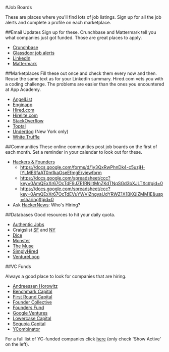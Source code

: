 #Job Boards

These are places where you'll find lots of job listings. Sign up for all the job
alerts and complete a profile on each marketplace.

##Email Updates
Sign up for these. Crunchbase and Mattermark tell you what companies just got funded. Those are great places to apply.
  * [Crunchbase][crunchbase]
  * [Glassdoor job alerts][glassdoor]
  * [LinkedIn][linkedin]
  * [Mattermark][mattermark]

##Marketplaces
Fill these out once and check them every now and then. Reuse the same text as for your LinkedIn summary.
Hired.com vets you with a coding challenge. The problems are easier than the ones you encountered at App Academy.
  * [AngelList][angellist]
  * [Enginapp][enginapp]
  * [Hired.com][hired]
  * [Hirelite.com][hirelite]
  * [StackOverflow][stackoverflow]
  * [Toptal][toptal]
  * [Underdog][underdog] (New York only)
  * [White Truffle][white-truffle]


##Communities
These online communities post job boards on the first of each month. Set a reminder in your calendar to look out for these.
  * [Hackers & Founders][hackers-&-founders]
    * https://docs.google.com/forms/d/1y3QxRwPhnDk4-c5uzjH-lYLMESfaAT0m1kaOseEfmgE/viewform
    * https://docs.google.com/spreadsheet/ccc?key=0AmQExXr67OcTdF9JZE1RNjItMnZKdTNqSGd3bXJLTXc#gid=0
    * https://docs.google.com/spreadsheet/ccc?key=0AmQExXr67OcTdEVuYWViZngyaUdYRWZ1X1BKQlZMM1E&usp=sharing#gid=0
  * Ask [HackerNews][hackernews]: Who's Hiring?

##Databases
Good resources to hit your daily quota.
  * [Authentic Jobs][authentic]
  * Craigslist [SF][craigslist-sf] and [NY][craigslist-ny]
  * [Dice][dice]
  * [Monster][monster]
  * [The Muse][the-muse]
  * [SimplyHired][simplyhired]
  * [VentureLoop][ventureloop]

##VC Funds

Always a good place to look for companies that are hiring.
  * [Andreessen Horowitz][andreessen]
  * [Benchmark Capital][benchmark]
  * [First Round Capital][first-round]
  * [Founder Collective][founder-collective]
  * [Founders Fund][founders-fund]
  * [Google Ventures][google-ventures]
  * [Lowercase Capital][lowercase]
  * [Sequoia Capital][sequoia]
  * [YCombinator][yc-jobs]

For a full list of YC-funded companies click [here][yc-companies] (only
check 'Show Active' on the left).




[crunchbase]: http://link.crunchbase.com/join/subscribe
[glassdoor]: http://www.glassdoor.com/Jobs/jobs.htm
[linkedin]: http://help.linkedin.com/app/answers/detail/a_id/20709
[mattermark]: http://mattermark.com/app/Newsletter

[angellist]: http://angel.co/
[enginapp]: http://enginapp.com/
[hired]: http://hired.com
[hirelite]: http://www.hirelite.com/
[toptal]: http://www.toptal.com/developer
[stackoverflow]: http://careers.stackoverflow.com/
[underdog]: http://www.underdog.io/
[white-truffle]: https://www.whitetruffle.com/

[hackers-&-founders]: http://www.meetup.com/Hackers-and-Founders/
[hackernews]: https://news.ycombinator.com/item?id=6653437

[authentic]: http://www.authenticjobs.com/
[craigslist-sf]: http://sfbay.craigslist.org/sof/
[craigslist-ny]: http://newyork.craigslist.org/sof/
[dice]: http://www.dice.com/
[monster]: http://www.monster.com/
[the-muse]: http://www.themuse.com/jobs
[simplyhired]: http://www.simplyhired.com/
[ventureloop]: http://ventureloop.com/ventureloop/home.php

[andreessen]: http://a16z.com/portfolio/
[benchmark]:
https://twitter.com/benchmark/lists/current-venture-portfolio
[first-round]: http://firstround.com/companies#location
[founder-collective]: http://foundercollective.com/collective
[founders-fund]: http://ventureloop.com/foundersfund2011/
[google-ventures]: http://www.gv.com/portfolio/
[lowercase]: http://lowercasecapital.com/posse/
[sequoia]:
http://jobs.sequoiacap.com/careers_home.php?ind=&bayVals=1,2,3,4,5&usVals=13&globalVals=&stag=&func=12&tech=12&buss=
[yc-jobs]: https://news.ycombinator.com/jobs
[yc-companies]: http://yclist.com/
